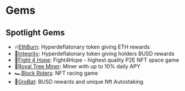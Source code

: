
# Gems

## Spotlight Gems

- 🔥[EthBurn](ethburn.md): Hyperdeflatonary token giving ETH rewards
- 🔷[Integrity](integrity.md): Hyperdeflatonary token giving holders BUSD rewards
- 🚀[Fight 4 Hope](f4h.md): Fight4Hope - highest quality P2E NFT space game
- 🌳[Royal Tree Miner](royaltree.md): Miner with up to 10% daily APY
- 🏎[Block Riders](blockriders): NFT racing game
- 🦇[GroBat](grobat): BUSD rewards and unique Nft Autostaking
